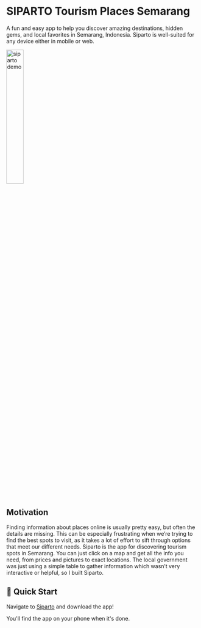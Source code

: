 # SIPARTO Tourism Places Semarang

A fun and easy app to help you discover amazing destinations, hidden gems, and local favorites in Semarang, Indonesia. Siparto is well-suited for any device either in mobile or web.

<p>
    <img src="siparto.gif" width="30%" alt="siparto demo">
</p>

## Motivation
Finding information about places online is usually pretty easy, but often the details are missing. This can be especially frustrating when we’re trying to find the best spots to visit, as it takes a lot of effort to sift through options that meet our different needs. Siparto is the app for discovering tourism spots in Semarang. You can just click on a map and get all the info you need, from prices and pictures to exact locations. The local government was just using a simple table to gather information which wasn’t very interactive or helpful, so I built Siparto.

## 🚀 Quick Start

Navigate to [Siparto](https://siparto-kab-semarang.web.app/) and download the app!

You'll find the app on your phone when it's done.